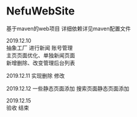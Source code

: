 # NefuWebSite

基于maven的web项目 
详细依赖详见maven配置文件

2019.12.10   
抽象工厂 进行新闻 账号管理  
主页页面优化、单独新闻页面  
新增删除、改变管理后台列表  

2019.12.11 
实现删除 修改 

2019.12.12
一些静态页面添加 搜索页面静态页面添加

2019.12.15  
验收 结束  
